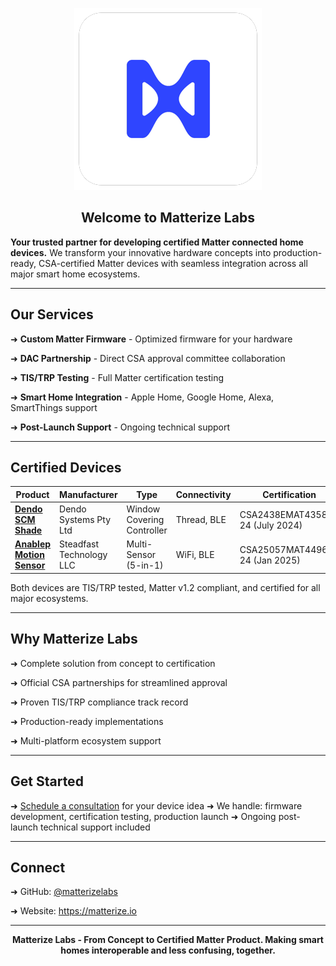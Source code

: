 <div align="center">

![Matterize Labs Logo](../matterizelabs_300_round.png)

## Welcome to Matterize Labs

</div>

**Your trusted partner for developing certified Matter connected home devices.** We transform your innovative hardware concepts into production-ready, CSA-certified Matter devices with seamless integration across all major smart home ecosystems.

---
## Our Services

➜  **Custom Matter Firmware** - Optimized firmware for your hardware

➜  **DAC Partnership** - Direct CSA approval committee collaboration

➜  **TIS/TRP Testing** - Full Matter certification testing

➜  **Smart Home Integration** - Apple Home, Google Home, Alexa, SmartThings support

➜  **Post-Launch Support** - Ongoing technical support

---
## Certified Devices

| Product | Manufacturer | Type | Connectivity | Certification |
|---------|--------------|------|--------------|---|
| **[Dendo SCM Shade](https://www.csa-iot.org/csa_product/dendo-scm-shade)** | Dendo Systems Pty Ltd | Window Covering Controller | Thread, BLE | CSA2438EMAT43585-24 (July 2024) |
| **[Anablep Motion Sensor](https://www.csa-iot.org/csa_product/anablepsecurity-motion-sensor)** | Steadfast Technology LLC | Multi-Sensor (5-in-1) | WiFi, BLE | CSA25057MAT44969-24 (Jan 2025) |

Both devices are TIS/TRP tested, Matter v1.2 compliant, and certified for all major ecosystems.

---
## Why Matterize Labs

➜  Complete solution from concept to certification

➜  Official CSA partnerships for streamlined approval

➜  Proven TIS/TRP compliance track record

➜  Production-ready implementations

➜  Multi-platform ecosystem support

---
## Get Started

➜  [Schedule a consultation](https://cal.com/abu-matterize/matter-development) for your device idea
➜  We handle: firmware development, certification testing, production launch
➜  Ongoing post-launch technical support included

---
## Connect

➜  GitHub: [@matterizelabs](https://github.com/matterizelabs)

➜  Website: https://matterize.io

---
**<p style="text-align:center;">Matterize Labs - From Concept to Certified Matter Product. Making smart homes interoperable and less confusing, together.</p>**
